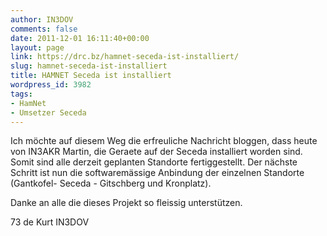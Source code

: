 ```yaml
---
author: IN3DOV
comments: false
date: 2011-12-01 16:11:40+00:00
layout: page
link: https://drc.bz/hamnet-seceda-ist-installiert/
slug: hamnet-seceda-ist-installiert
title: HAMNET Seceda ist installiert
wordpress_id: 3982
tags:
- HamNet
- Umsetzer Seceda
---
```


Ich möchte auf diesem Weg die erfreuliche Nachricht bloggen, dass heute von IN3AKR Martin, die Geraete auf der Seceda installiert worden sind. Somit sind alle derzeit geplanten Standorte fertiggestellt. Der nächste Schritt ist nun die softwaremässige Anbindung der einzelnen Standorte (Gantkofel- Seceda - Gitschberg und Kronplatz).

Danke an alle die dieses Projekt so fleissig unterstützen.

73 de Kurt IN3DOV
